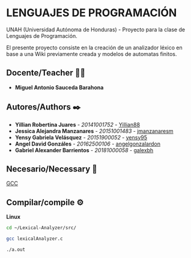 # LENGUAJES DE PROGRAMACIÓN

UNAH (Universidad Autónoma de Honduras) - Proyecto para la clase de Lenguajes de Programación.

El presente proyecto consiste en la creación de un analizador léxico en base a una Wiki previamente creada y modelos de automatas finitos.

## Docente/Teacher 👨‍💻

* **Miguel Antonio Sauceda Barahona**

## Autores/Authors ✒️

* **Yillian Robertina Juares** - *20141001752* - [Yillian88](https://github.com/Yillian88)
* **Jessica Alejandra Manzanares** - *20151001483* - [jmanzanaresm](https://github.com/jmanzanaresm)
* **Yensy Gabriela Velásquez** - *20151900052* - [yensy95](https://github.com/yensy95)
* **Angel David Gonzáles** - *20162500106* - [angelgonzalardon](https://github.com/angelgonzalardon)
* **Gabriel Alexander Barrientos** - *20181000058* - [galexbh](https://github.com/galexbh)

## Necesario/Necessary 📄

[GCC](https://gcc.gnu.org/) 

## Compilar/compile ⚙️

**Linux**

```bash
cd ~/Lexical-Analyzer/src/

gcc lexicalAnalyzer.c

./a.out
```
